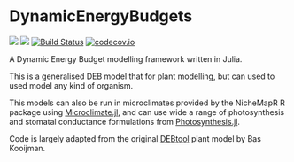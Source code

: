 # DynamicEnergyBudgets

[![](https://img.shields.io/badge/docs-stable-blue.svg)](https://rafaqz.github.io/DynamicEnergyBudgets.jl/stable)
[![](https://img.shields.io/badge/docs-dev-blue.svg)](https://rafaqz.github.io/DynamicEnergyBudgets.jl/dev)
[![Build Status](https://travis-ci.org/rafaqz/DynamicEnergyBudgets.jl.svg?branch=master)](https://travis-ci.org/rafaqz/DynamicEnergyBudgets.jl)
[![codecov.io](http://codecov.io/github/rafaqz/DynamicEnergyBudgets.jl/coverage.svg?branch=master)](http://codecov.io/github/rafaqz/DynamicEnergyBudgets.jl?branch=master)

A Dynamic Energy Budget modelling framework written in Julia.

This is a generalised DEB model that for plant modelling, but can
used to used model any kind of organism.

This models can also be run in microclimates provided by the NicheMapR R package
using [Microclimate.jl](https://github.com/rafaqz/Microclimate.jl), 
and can use wide a range of photosynthesis and stomatal conductance formulations 
from [Photosynthesis.jl](https://github.com/rafaqz/Photosynthesis.jl).


Code is largely adapted from the original [DEBtool](https://github.com/add-my-pet/DEBtool_M)
plant model by Bas Kooijman.
